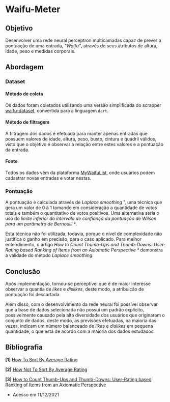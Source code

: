 # Waifu-Meter

## Objetivo

Desenvolver uma rede neural perceptron multicamadas capaz de prever a pontuação de uma entrada, _"Waifu"_, através de seus atributos de altura, idade, peso e medidas corporais.

## Abordagem

### Dataset

#### Método de coleta

Os dados foram coletados utilizando uma versão simplificada do scrapper [waifu-dataset](https://github.com/thewaifuproject/waifu-dataset), convertida para a linguagem `dart`.

#### Método de filtragem

A filtragem dos dados é efetuada para manter apenas entradas que possuem valores de idade, altura, peso, busto, cintura e quadril válidos, visto que o objetivo é observar a relação entre estes valores e a pontuação da entrada.

#### Fonte
Todos os dados vêm da plataforma [MyWaifuList](https://mywaifulist.moe), onde usuários podem cadastrar novas entradas e votar nestas.

### Pontuação

A pontuação é calculada através de _Laplace smoothing_ ¹, uma técnica que gera um valor de 0 à 1 tomando em consideração a quantidade de votos totais e também o quantitativo de votos positivos. Uma alternativa seria o uso do _limite inferior do intervalo de confiança da pontuação de Wilson para um parâmetro de Bernoulli_ ².

Esta técnica não foi utilizada, todavia, porque o nível de complexidade não justifica o ganho em precisão, para o caso aplicado. Para melhor entendimento, o artigo _How to Count Thumb-Ups and Thumb-Downs: User-Rating based Ranking of Items from an Axiomatic Perspective_ ³ demonstra a validade do método _Laplace smoothing_.

## Conclusão

Após implementação, tornou-se perceptível que é de maior interesse observar a quantia de _likes_ e _dislikes_, deste modo, a atribuição de pontuação foi descartada.

Além disso, com o desenvolvimento da rede neural foi possível observar que a base de dados selecionada não possui um padrão explícito, possivelmente causado pela alta diversidade dos usuários que originaram o conjunto de dados, deste modo, as previsões efetuadas, na maioria das vezes, indicam um número balanceado de _likes_ e _dislikes_ em pequena quantidade, o que está de acordo com a maioria dos dados estudados.

## Bibliografia

**[1]** [How To Sort By Average Rating](https://planspace.org/2014/08/17/how-to-sort-by-average-rating/)

**[2]** [How Not To Sort By Average Rating](https://www.evanmiller.org/how-not-to-sort-by-average-rating.html)

**[3]** [How to Count Thumb-Ups and Thumb-Downs: User-Rating based Ranking of Items from an Axiomatic Perspective](https://www.dcs.bbk.ac.uk/~dell/publications/dellzhang_ictir2011.pdf)

- Acesso em 11/12/2021

